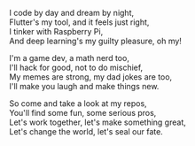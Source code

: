 I code by day and dream by night,\
Flutter's my tool, and it feels just right,\
I tinker with Raspberry Pi,\
And deep learning's my guilty pleasure, oh my!



I'm a game dev, a math nerd too,\
I'll hack for good, not to do mischief,\
My memes are strong, my dad jokes are too,\
I'll make you laugh and make things new.



So come and take a look at my repos,\
You'll find some fun, some serious pros,\
Let's work together, let's make something great,\
Let's change the world, let's seal our fate.
